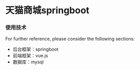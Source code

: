 # 天猫商城springboot

### 使用技术
For further reference, please consider the following sections:

* 后台框架：springboot
* 前端框架：vue.js
* 数据库：mysql


